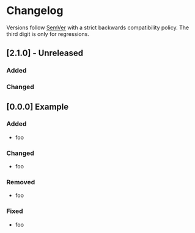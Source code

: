 <!--
SPDX-FileCopyrightText: 2022 German Aerospace Center (DLR)

SPDX-License-Identifier: MIT
-->

# Changelog

Versions follow [SemVer](https://semver.org/) with a strict backwards compatibility policy.
The third digit is only for regressions.

## [2.1.0] - Unreleased
### Added


### Changed



## [0.0.0] Example
### Added
- foo

### Changed
- foo

### Removed
- foo

### Fixed
- foo
